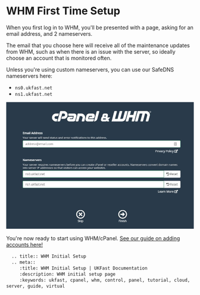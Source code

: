 # WHM First Time Setup

When you first log in to WHM, you'll be presented with a page, asking for an email address, and 2 nameservers.

The email that you choose here will receive all of the maintenance updates from WHM, such as when there is an issue with the server, so ideally choose an account that is monitored often.

Unless you're using custom nameservers, you can use our SafeDNS nameservers here:

* `ns0.ukfast.net`
* `ns1.ukfast.net`

![Initial Setup Page](files/whm_initial_setup.JPG)

You're now ready to start using WHM/cPanel. [See our guide on adding accounts here!](/operatingsystems/linux/controlpanels/cpanel_add_account)

```eval_rst
  .. title:: WHM Initial Setup
  .. meta::
     :title: WHM Initial Setup | UKFast Documentation
     :description: WHM initial setup page
     :keywords: ukfast, cpanel, whm, control, panel, tutorial, cloud, server, guide, virtual
```
